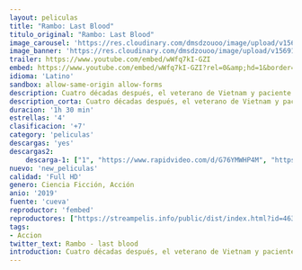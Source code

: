 ```yaml
---
layout: peliculas
title: "Rambo: Last Blood"
titulo_original: "Rambo: Last Blood"
image_carousel: 'https://res.cloudinary.com/dmsdzouoo/image/upload/v1569100949/rambo-kasta-min_xhmyxj.jpg'
image_banner: 'https://res.cloudinary.com/dmsdzouoo/image/upload/v1569100950/rmaboo-min_nyjgmt.jpg'
trailer: https://www.youtube.com/embed/wWfq7kI-GZI
embed: https://www.youtube.com/embed/wWfq7kI-GZI?rel=0&amp;hd=1&border=0&wmode=opaque&enablejsapi=1&modestbranding=1&controls=1&showinfo=1
idioma: 'Latino'
sandbox: allow-same-origin allow-forms
description: Cuatro décadas después, el veterano de Vietnam y paciente con TEPT (Trastorno de estrés postraumático) regresa a su rancho familiar de Arizona. John Rambo (Sylvester Stallone), uno de los mayores héroes de acción de todos los tiempos, deberá enfrentarse a su pasado y desenterrar sus despiadadas habilidades de combate para vengarse en una misión final, emprendiendo así un viaje mortal, justiciero y sin retorno.
description_corta: Cuatro décadas después, el veterano de Vietnam y paciente con TEPT (Trastorno de estrés postraumático) regresa a su rancho familiar de Arizona. John Rambo (Sylvester Stallone), uno de los mayores héroes de acción de todos los tiempos, deberá enfrentarse a su pasado y desenterrar sus
duracion: '1h 30 min'
estrellas: '4'
clasificacion: '+7'
category: 'peliculas'
descargas: 'yes'
descargas2:
    descarga-1: ["1", "https://www.rapidvideo.com/d/G76YMWHP4M", "https://www.google.com/s2/favicons?domain=openload.co","OpenLoad","https://res.cloudinary.com/imbriitneysam/image/upload/v1541473684/mexico.png", "Latino", "TS-Screener"]
nuevo: 'new_peliculas'
calidad: 'Full HD'
genero: Ciencia Ficción, Acción
anio: '2019'
fuente: 'cueva'
reproductor: 'fembed'
reproductores: ["https://streampelis.info/public/dist/index.html?id=4636dcd9ae40ff2d6873845bb6fb849b","https://api.cuevana3.io/stream/index.php?file=ek5lbm9xYWNrS0xYMTZLa2xNbkdvY3ZTb3BtZng4TGp6ZFpobGFMUGtOVFYySmlocU5XTzJkRE1tcHFuajVPb2w1eGphMkhEMGVQWDA2S21ZY1hRNEpQWHAyTmxrcGVybkppU2ZuUzJ3TXFwcFdDRmRyU1A0TlNY","https://www.zembed.to/public/dist/asteroid.html?id=9c4d1b08b30d2eef35c652b5a2d384ad&title=Rambo:%20Last%20Blood","https://gdriveplayer.co/embed2.php?link=DyZAfpzxXOVldsDsIs8hrAwsTUbzo%252FFAutOWVDbxUmspR8tAjyM8x0HWY6PyjnFQUS9nA985Ihy6La3OuoiCG23Fb52TFhasEiRHbKSNfAldgn%252FjMMoNcebOz5BntKAHFBCxCnIWYmxoGaS9k462EXyMljO6HUUW9gclYKSm8TK2%252F5GrdMWmDqA4MMjYeBAKR1WzdkaQxvXlrtwxUfyAjw","https://gdriveplayer.co/embed2.php?link=pgOLf5V2L90HUl6gh99OTwpBOuyGgfmPuQvp2u0plFuu%252BtZf%252BC3nRCjx6lgbpidfoB1zVW27yt8mpsrr98mmVAVPlhFa4m9ziAF1VVGbE8u1QCsC2SHfrBGnsX%252BJarfz2tDs2hrtuFxbPKzM%252Bhbuu8LPd7zKhAE5HC4NE%252FbQbPF1LkAhqPBtDvnWaTL%252FIC7riNJ9WUHkH52WfspUeq9jds","https://upstream.to/embed-v772ius3x9pm.html","https://www.ilovefembed.best/v/jl0qysdq0pmxjq5","https://upstream.to/embed-4tyz9320yodh.html","https://gdriveplayer.co/embed2.php?link=QjQH4jjywILKg43j0R2tVQp06hNsBIQFk6SqLWwVsFAiEnhi8Ih94r7zr3dqKp%252FzoiKGevGm7spFDBWLHfXPynieEJSWUjIH%252FqtLwnAnO3KQKOUT7USTSdNvXEfsJZMIbgSvvRUsxCi409NvRofr0v1UKE%252BYCSmzYG3EZvobdkCtj7bKn9YP%252BSdRLPZJ87dPRf3eQR8BoMzmR1w9Bs7oHOjbLNcz%252FJ18%252B2RKxSkHiFPEaxFjrxsm4j3fc4Rl2IOr8%253D"]
tags:
- Accion
twitter_text: Rambo - last blood
introduction: Cuatro décadas después, el veterano de Vietnam y paciente con TEPT (Trastorno de estrés postraumático) regresa a su rancho familiar de Arizona. John Rambo (Sylvester Stallone), uno de los mayores héroes de acción de todos los tiempos, deberá enfrentarse a su pasado y desenterrar sus
---
```



 








